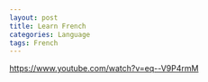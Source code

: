 ```yaml
---
layout: post
title: Learn French
categories: Language
tags: French
---
```


https://www.youtube.com/watch?v=eq--V9P4rmM

